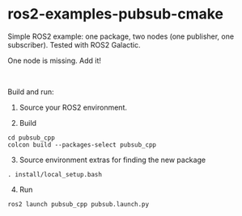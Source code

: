 # ros2-examples-pubsub-cmake
Simple ROS2 example: one package, two nodes (one publisher, one subscriber). Tested with ROS2 Galactic.

One node is missing. Add it!


<br />

Build and run:


1. Source your ROS2 environment.

2. Build

```console
cd pubsub_cpp
colcon build --packages-select pubsub_cpp
```

3. Source environment extras for finding the new package
```console
. install/local_setup.bash 
```

4. Run
```console
ros2 launch pubsub_cpp pubsub.launch.py
```
